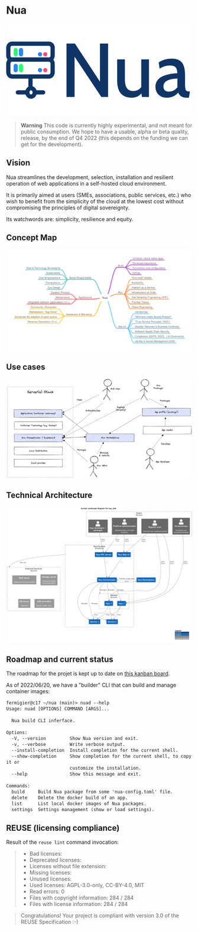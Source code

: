 # Nua

<img src="./doc/assets/logo.png" alt="logo nua">

> **Warning**
> This code is currently highly experimental, and not meant for public consumption. We hope to have a usable, alpha or beta quality, release, by the end of Q4 2022 (this depends on the funding we can get for the development).


## Vision

Nua streamlines the development, selection, installation and resilient operation of web applications in a self-hosted cloud environment.

It is primarily aimed at users (SMEs, associations, public services, etc.) who wish to benefit from the simplicity of the cloud at the lowest cost without compromising the principles of digital sovereignty.

Its watchwords are: simplicity, resilience and equity.

## Concept Map

<img src="./doc/src/diagrams/mindmaps/Nua Concept Map.png" alt="concept map">

## Use cases

<img src="./doc/src/diagrams/others/Nua use cases.png" alt="use cases">

## Technical Architecture

<img src="./doc/src/diagrams/c4/level1.png" alt="architecture">

## Roadmap and current status

The roadmap for the projet is kept up to date on [this kanban board](https://github.com/abilian/nua/projects/1).

As of 2022/06/20, we have a "builder" CLI that can build and manage container images:

```
fermigier@c17 ~/nua (main)> nuad --help
Usage: nuad [OPTIONS] COMMAND [ARGS]...

  Nua build CLI inferface.

Options:
  -V, --version         Show Nua version and exit.
  -v, --verbose         Write verbose output.
  --install-completion  Install completion for the current shell.
  --show-completion     Show completion for the current shell, to copy it or
                        customize the installation.
  --help                Show this message and exit.

Commands:
  build     Build Nua package from some 'nua-config.toml' file.
  delete    Delete the docker build of an app.
  list      List local docker images of Nua packages.
  settings  Settings management (show or load settings).

```

## REUSE (licensing compliance)

Result of the `reuse lint` command invocation:

> * Bad licenses:
> * Deprecated licenses:
> * Licenses without file extension:
> * Missing licenses:
> * Unused licenses:
> * Used licenses: AGPL-3.0-only, CC-BY-4.0, MIT
> * Read errors: 0
> * Files with copyright information: 284 / 284
> * Files with license information: 284 / 284

> Congratulations! Your project is compliant with version 3.0 of the REUSE Specification :-)

